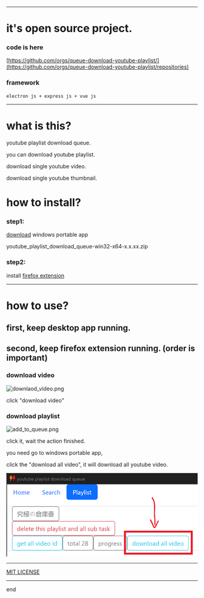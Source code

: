
---

# it's open source project.

### code is here

[https://github.com/orgs/queue-download-youtube-playlist/](https://github.com/orgs/queue-download-youtube-playlist/repositories)

### framework

```text
electron js + express js + vue js
```

---

# what is this?

youtube playlist download queue.

you can download youtube playlist.

download single youtube video.

download single youtube thumbnail.

# how to install?

### step1:

[download](./releases) windows portable app

youtube_playlist_download_queue-win32-x64-x.x.xx.zip

### step2:

install [firefox extension](https://addons.mozilla.org/zh-CN/firefox/addon/ytb-playlist-download-queue/)



---

# how to use?

## first, keep desktop app running.

## second, keep firefox extension running. (order is important)

### download video


![downlaod_video.png](https://bitbucket.org/vacantthinker/queue-download-desktop/raw/b62b9f4a2b8e7f2dc5c1cba0a0c5fb0a4afabebc/image/downlaod_video.png)

click "download video"

### download playlist

![add_to_queue.png](https://bitbucket.org/vacantthinker/queue-download-desktop/raw/b62b9f4a2b8e7f2dc5c1cba0a0c5fb0a4afabebc/image/add_to_queue.png)


click it, wait the action finished.

you need go to windows portable app,

click the "download all video", it will download all youtube video.

![download all video](./image/download_all_video.png)

---

[MIT LICENSE](https://github.com/queue-download-youtube-playlist/queue-download-desktop/blob/main/LICENSE)

---

end